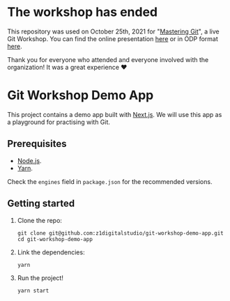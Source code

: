 # The workshop has ended

This repository was used on October 25th, 2021 for "[Mastering Git][twitch]", a
live Git Workshop. You can find the online presentation [here][presentation] or
in ODP format [here](./MasteringGit.odp).

Thank you for everyone who attended and everyone involved with the organization!
It was a great experience ❤️

# Git Workshop Demo App

This project contains a demo app built with [Next.js][next]. We will use this
app as a playground for practising with Git.

## Prerequisites

- [Node.js][node].
- [Yarn][yarn].

Check the `engines` field in `package.json` for the recommended versions.

## Getting started

1. Clone the repo:

   ```
   git clone git@github.com:z1digitalstudio/git-workshop-demo-app.git
   cd git-workshop-demo-app
   ```

1. Link the dependencies:

   ```
   yarn
   ```

1. Run the project!

   ```
   yarn start
   ```

[twitch]: https://www.twitch.tv/videos/1186572041
[presentation]: https://docs.google.com/presentation/d/1akUzBRkeHONjyzXR6HodYm7Kt7FlWFKJm6VCdG16wS4/edit?usp=sharing
[next]: https://nextjs.org/
[node]: https://nodejs.org/
[plop]: https://plopjs.com/
[yarn]: https://yarnpkg.com/
